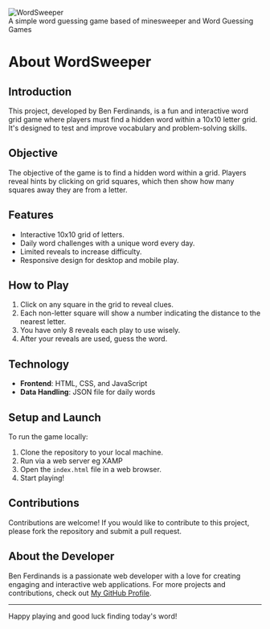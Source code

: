 

![WordSweeper](https://boooored.com/WordSweeper/logo.png)  
A simple word guessing game based of minesweeper and Word Guessing Games

# About WordSweeper

## Introduction
This project, developed by Ben Ferdinands, is a fun and interactive word grid game where players must find a hidden word within a 10x10 letter grid. It's designed to test and improve vocabulary and problem-solving skills.

## Objective
The objective of the game is to find a hidden word within a grid. Players reveal hints by clicking on grid squares, which then show how many squares away they are from a letter.

## Features
- Interactive 10x10 grid of letters.
- Daily word challenges with a unique word every day.
- Limited reveals to increase difficulty.
- Responsive design for desktop and mobile play.

## How to Play
1. Click on any square in the grid to reveal clues.
2. Each non-letter square will show a number indicating the distance to the nearest letter.
3. You have only 8 reveals each play to use wisely.
4. After your reveals are used, guess the word.

## Technology
- **Frontend**: HTML, CSS, and JavaScript
- **Data Handling**: JSON file for daily words

## Setup and Launch
To run the game locally:
1. Clone the repository to your local machine.
2. Run via a web server eg XAMP
3. Open the `index.html` file in a web browser.
4. Start playing!

## Contributions
Contributions are welcome! If you would like to contribute to this project, please fork the repository and submit a pull request.


## About the Developer
Ben Ferdinands is a passionate web developer with a love for creating engaging and interactive web applications. For more projects and contributions, check out [My GitHub Profile](https://github.com/bferdi).

---

Happy playing and good luck finding today's word!

